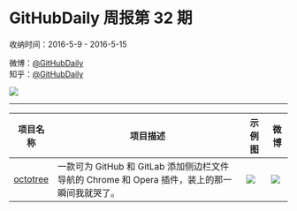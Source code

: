 # GitHubDaily 周报第 32 期

收纳时间：2016-5-9 - 2016-5-15

微博：[@GitHubDaily](https://weibo.com/GitHubDaily)    
知乎：[@GitHubDaily](https://www.zhihu.com/people/githubdaily)

![](https://raw.githubusercontent.com/GitHubDaily/GitHubDaily/master/assets/weixin.png)

---

项目名称 | 项目描述 | 示例图 | 微博
--- | --- | --- | ---
[octotree](status.github_url) | 一款可为 GitHub 和 GitLab 添加侧边栏文件导航的 Chrome 和 Opera 插件，装上的那一瞬间我就哭了。 | ![](http://ww3.sinaimg.cn/large/006fiYtfjw1f3v717thyjj31e00wrgwx.jpg) | [![](https://raw.githubusercontent.com/GitHubDaily/GitHubDaily/master/assets/sina_logo.png)](https://weibo.com/5722964389/DvwB9yX67)
